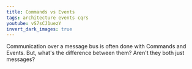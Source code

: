 ```yaml
---
title: Commands vs Events
tags: architecture events cqrs
youtube: vS7sCJ1uezY
invert_dark_images: true
---
```


Communication over a message bus is often done with Commands and Events. But, what's the difference between them? Aren't they both just messages?